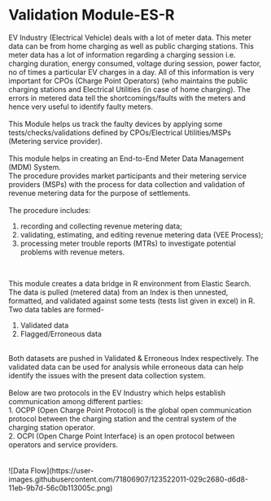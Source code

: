 # Validation Module-ES-R

EV Industry (Electrical Vehicle) deals with a lot of meter data. This meter data can be from home charging as well as public charging stations. This meter data has a lot of information regarding a charging session i.e. charging duration, energy consumed, voltage during session, power factor, no of times a particular EV charges in a day. All of this information is very important for CPOs (Charge Point Operators) (who maintains the public charging stations and Electrical Utilities (in case of home charging). The errors in metered data tell the shortcomings/faults with the meters and hence very useful to identify faulty meters. <br />
<br />
This Module helps us track the faulty devices by applying some tests/checks/validations defined by CPOs/Electrical Utilities/MSPs (Metering service provider). <br />
<br />
This module helps in creating an End-to-End Meter Data Management (MDM) System.<br />
The procedure provides market participants and their metering service providers (MSPs) with the process for data collection and validation of revenue metering data for the purpose of settlements.<br /> 
<br />
The procedure includes:<br />
1. recording and collecting revenue metering data;<br />
2. validating, estimating, and editing revenue metering data (VEE Process);<br />
3. processing meter trouble reports (MTRs) to investigate potential problems with revenue meters.<br />
<br />

This module creates a data bridge in R environment from Elastic Search.<br />
The data is pulled (metered data) from an Index is then unnested, formatted, and validated against some tests (tests list given in excel) in R.<br />
Two data tables are formed-<br />
1. Validated data<br />
2. Flagged/Erroneous data<br />
<br />
Both datasets are pushed in Validated & Erroneous Index respectively. The validated data can be used for analysis while erroneous data can help identify the issues with the present data collection system.<br />
<br />
Below are two protocols in the EV Industry which helps establish communication among different parties:<br />
1. OCPP (Open Charge Point Protocol) is the global open communication protocol between the charging station and the central system of the charging station operator. <br />        
2. OCPI (Open Charge Point Interface) is an open protocol between operators and service providers.<br />
<br/>
<br/>
![Data Flow](https://user-images.githubusercontent.com/71806907/123522011-029c2680-d6d8-11eb-9b7d-56c0b113005c.png)

